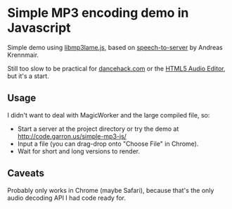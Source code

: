 # Simple MP3 encoding demo in Javascript

Simple demo using [libmp3lame.js](https://github.com/akrennmair/libmp3lame-js), based on [speech-to-server](https://github.com/akrennmair/gspeech-to-server) by Andreas Krennmair.

Still too slow to be practical for [dancehack.com](http://www.dancehack.com/) or the [HTML5 Audio Editor](http://plucked.de/), but it's a start.

## Usage

I didn't want to deal with MagicWorker and the large compiled file, so:

- Start a server at the project directory or try the demo at <http://code.garron.us/simple-mp3-js/>
- Input a file (you can drag-drop onto "Choose File" in Chrome).
- Wait for short and long versions to render.

## Caveats

Probably only works in Chrome (maybe Safari), because that's the only audio decoding API I had code ready for.

